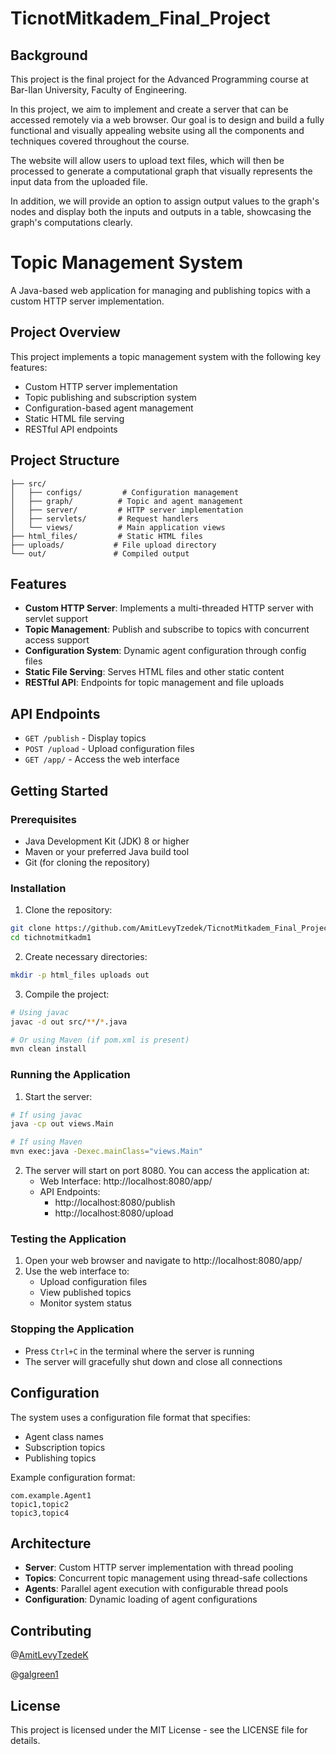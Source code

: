 # TicnotMitkadem_Final_Project

## Background
This project is the final project for the Advanced Programming course at Bar-Ilan University, Faculty of Engineering.

In this project, we aim to implement and create a server that can be accessed remotely via a web browser.
Our goal is to design and build a fully functional and visually appealing website using all the components and techniques covered throughout the course.

The website will allow users to upload text files, which will then be processed to generate a computational graph that visually represents the input data from the uploaded file.

In addition, we will provide an option to assign output values to the graph's nodes and display both the inputs and outputs in a table, showcasing the graph's computations clearly.


# Topic Management System

A Java-based web application for managing and publishing topics with a custom HTTP server implementation.

## Project Overview

This project implements a topic management system with the following key features:
- Custom HTTP server implementation
- Topic publishing and subscription system
- Configuration-based agent management
- Static HTML file serving
- RESTful API endpoints

## Project Structure

```
├── src/
│   ├── configs/         # Configuration management
│   ├── graph/          # Topic and agent management
│   ├── server/         # HTTP server implementation
│   ├── servlets/       # Request handlers
│   └── views/          # Main application views
├── html_files/         # Static HTML files
├── uploads/           # File upload directory
└── out/               # Compiled output
```

## Features

- **Custom HTTP Server**: Implements a multi-threaded HTTP server with servlet support
- **Topic Management**: Publish and subscribe to topics with concurrent access support
- **Configuration System**: Dynamic agent configuration through config files
- **Static File Serving**: Serves HTML files and other static content
- **RESTful API**: Endpoints for topic management and file uploads

## API Endpoints

- `GET /publish` - Display topics
- `POST /upload` - Upload configuration files
- `GET /app/` - Access the web interface

## Getting Started

### Prerequisites

- Java Development Kit (JDK) 8 or higher
- Maven or your preferred Java build tool
- Git (for cloning the repository)

### Installation

1. Clone the repository:
```bash
git clone https://github.com/AmitLevyTzedek/TicnotMitkadem_Final_Project
cd tichnotmitkadm1
```

2. Create necessary directories:
```bash
mkdir -p html_files uploads out
```

3. Compile the project:
```bash
# Using javac
javac -d out src/**/*.java

# Or using Maven (if pom.xml is present)
mvn clean install
```

### Running the Application

1. Start the server:
```bash
# If using javac
java -cp out views.Main

# If using Maven
mvn exec:java -Dexec.mainClass="views.Main"
```

2. The server will start on port 8080. You can access the application at:
   - Web Interface: http://localhost:8080/app/
   - API Endpoints: 
     - http://localhost:8080/publish
     - http://localhost:8080/upload

### Testing the Application

1. Open your web browser and navigate to http://localhost:8080/app/
2. Use the web interface to:
   - Upload configuration files
   - View published topics
   - Monitor system status

### Stopping the Application

- Press `Ctrl+C` in the terminal where the server is running
- The server will gracefully shut down and close all connections

## Configuration

The system uses a configuration file format that specifies:
- Agent class names
- Subscription topics
- Publishing topics

Example configuration format:
```
com.example.Agent1
topic1,topic2
topic3,topic4
```

## Architecture

- **Server**: Custom HTTP server implementation with thread pooling
- **Topics**: Concurrent topic management using thread-safe collections
- **Agents**: Parallel agent execution with configurable thread pools
- **Configuration**: Dynamic loading of agent configurations

## Contributing
@[AmitLevyTzedeK](https://github.com/AmitLevyTzedek)

@[galgreen1](https://github.com/galgreen1)


## License

This project is licensed under the MIT License - see the LICENSE file for details.
